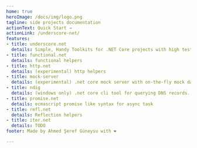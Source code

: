 ```yaml
---
home: true
heroImage: /docs/img/logo.png
tagline: side projects documentation
actionText: Quick Start →
actionLink: /underscore-net/
features:
- title: underscore.net
  details: Simple, Handy Toolkits for .NET Core projects with high test coverage.
- title: functional.net
  details: functional helpers
- title: http.net
  details: (experimental) http helpers
- title: mock-server
  details: (experimental) .net core mock server with on-the-fly mock data generation capabilities
- title: ndig
  details: (windows only) .net core cli tool for querying DNS records.
- title: promise.net
  details: ecmascript promise like syntax for async task
- title: refl.net
  details: Reflection helpers
- title: iter.net
  details: TODO
footer: Made by Ahmed Şeref Güneysu with ❤️

---
```


